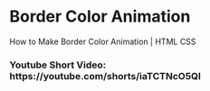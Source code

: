 # Border Color Animation
How to Make Border Color Animation | HTML CSS

<h3>
Youtube Short Video: https://youtube.com/shorts/iaTCTNcO5QI
</h3>
